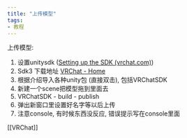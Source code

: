 ```yaml
---
title: "上传模型"
tags:
- 教程
---
```


   

上传模型:

1.  设置unitysdk ([Setting up the SDK (vrchat.com)](https://docs.vrchat.com/docs/setting-up-the-sdk))
2. Sdk3 下载地址 [VRChat - Home](https://vrchat.com/home/download)
3.  根据介绍导入各种unity包 (直接双击), 包括VRChatSDK
4.  新建一个scene把模型拖到里面去
5.  VRChatSDK - build - publish
6.  弹出新窗口里设置好名字等以后上传
7.  注意console, 有时候东西没反应, 错误提示写在console里面


[[VRChat]]
